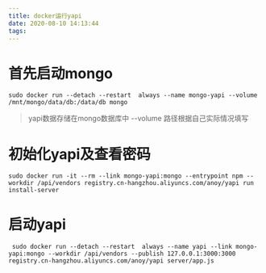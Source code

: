 ```yaml
---
title: docker运行yapi
date: 2020-08-10 14:13:44
tags:
---
```



# 首先启动mongo

~~~shell
sudo docker run --detach --restart  always --name mongo-yapi --volume /mnt/mongo/data/db:/data/db mongo
~~~

> yapi数据存储在mongo数据库中
> --volume 路径根据自己实际情况填写

# 初始化yapi及查看密码

~~~shell
sudo docker run -it --rm --link mongo-yapi:mongo --entrypoint npm --workdir /api/vendors registry.cn-hangzhou.aliyuncs.com/anoy/yapi run install-server
~~~

# 启动yapi

~~~shell
 sudo docker run --detach --restart  always --name yapi --link mongo-yapi:mongo --workdir /api/vendors --publish 127.0.0.1:3000:3000 registry.cn-hangzhou.aliyuncs.com/anoy/yapi server/app.js
~~~




